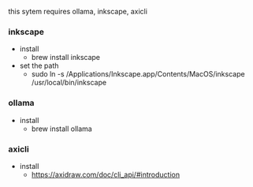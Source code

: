 this sytem requires ollama, inkscape, axicli

### inkscape

- install
  - brew install inkscape
- set the path
  - sudo ln -s /Applications/Inkscape.app/Contents/MacOS/inkscape /usr/local/bin/inkscape

### ollama

- install
  - brew install ollama

### axicli

- install
  - https://axidraw.com/doc/cli_api/#introduction
